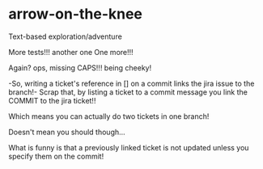 # arrow-on-the-knee
Text-based exploration/adventure


More tests!!!
another one
One more!!!


Again?
ops, missing CAPS!!!
being cheeky!


-So, writing a ticket's reference in [] on a commit links the jira issue to the branch!-
Scrap that, by listing a ticket to a commit message you link the COMMIT to the jira ticket!!

Which means you can actually do two tickets in one branch!

Doesn't mean you should though...


What is funny is that a previously linked ticket is not updated unless you specify them on the commit!
